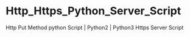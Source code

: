 # Http_Https_Python_Server_Script
Http Put Method python Script  | Python2 | Python3  Https Server Script
